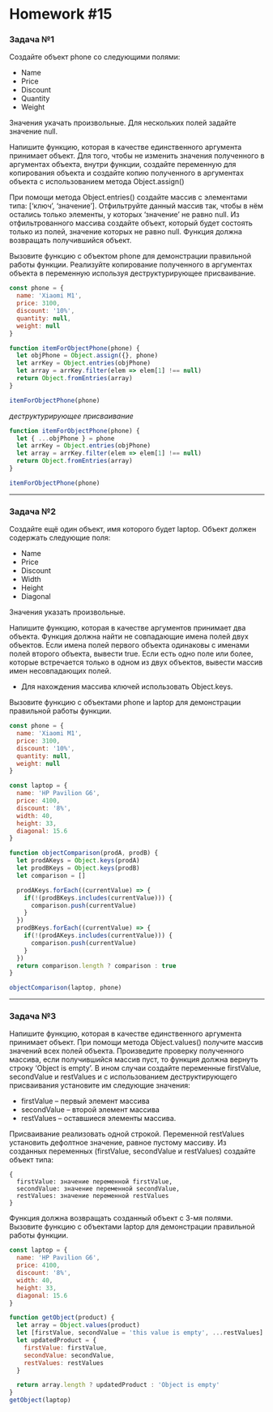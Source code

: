 # Homework #15

### Задача №1

Создайте объект phone со следующими полями:
* Name
* Price
* Discount
* Quantity
* Weight

Значения укачать произвольные. Для нескольких полей задайте значение null.

Напишите функцию, которая в качестве единственного аргумента принимает объект. Для того, чтобы не изменить значения полученного в аргументах объекта, внутри функции, создайте переменную для копирования объекта и создайте копию полученного в аргументах объекта с использованием метода Object.assign()

При помощи метода Object.entries() создайте массив с элементами типа: [‘ключ’, ‘значение’]. Отфильтруйте данный массив так, чтобы в нём остались только элементы, у которых ‘значение’ нe равно null. Из отфильтрованного массива создайте объект, который будет состоять только из полей, значение которых не равно null. Функция должна возвращать получившийся объект.

Вызовите функцию с объектом phone для демонстрации правильной работы функции.
Реализуйте копирование полученного в аргументах объекта в переменную используя деструктурирующее присваивание.

```js
const phone = {
  name: 'Xiaomi M1',
  price: 3100,
  discount: '10%',
  quantity: null,
  weight: null
}

function itemForObjectPhone(phone) {
  let objPhone = Object.assign({}, phone)
  let arrKey = Object.entries(objPhone)
  let array = arrKey.filter(elem => elem[1] !== null)
  return Object.fromEntries(array)
}

itemForObjectPhone(phone)
```

*деструктурирующее присваивание*

```js
function itemForObjectPhone(phone) {
  let { ...objPhone } = phone
  let arrKey = Object.entries(objPhone)
  let array = arrKey.filter(elem => elem[1] !== null)
  return Object.fromEntries(array)
}

itemForObjectPhone(phone)
```

***

### Задача №2

Создайте ещё один объект, имя которого будет laptop. Объект должен содержать следующие поля:
* Name
* Price
* Discount
* Width
* Height
* Diagonal

Значения указать произвольные.

Напишите функцию, которая в качестве аргументов принимает два объекта. Функция должна найти не совпадающие имена полей двух объектов. Если имена полей первого объекта одинаковы с именами полей второго объекта, вывести true.  Если есть одно поле или более, которые встречается только в одном из двух объектов, вывести массив имен несовпадающих полей.
* Для нахождения массива ключей использовать Object.keys.

Вызовите функцию с объектами phone и laptop для демонстрации правильной работы функции.

```js
const phone = {
  name: 'Xiaomi M1',
  price: 3100,
  discount: '10%',
  quantity: null,
  weight: null
}

const laptop = {
  name: 'HP Pavilion G6',
  price: 4100,
  discount: '8%',
  width: 40,
  height: 33,
  diagonal: 15.6
}

function objectСomparison(prodA, prodB) {
  let prodAKeys = Object.keys(prodA)
  let prodBKeys = Object.keys(prodB)
  let comparison = []

  prodAKeys.forEach((currentValue) => {
    if(!(prodBKeys.includes(currentValue))) {
      comparison.push(currentValue)
    }
  })
  prodBKeys.forEach((currentValue) => {
    if(!(prodAKeys.includes(currentValue))) {
      comparison.push(currentValue)
    }
  })
  return comparison.length ? comparison : true
}

objectСomparison(laptop, phone)
```

***

### Задача №3


Напишите функцию, которая в качестве единственного аргумента принимает объект. При помощи метода Object.values() получите массив значений всех полей объекта.
Произведите проверку полученного массива, если получившийся массив пуст, то функция должна вернуть строку ‘Object is empty’. В ином случаи создайте переменные firstValue, secondValue и restValues и с использованием деструктирующего присваивания установите им следующие значения:
* firstValue – первый элемент массива
* secondValue – второй элемент массива
* restValues – оставшиеся элементы массива.

Присваивание реализовать одной строкой. Переменной restValues установить дефолтное значение, равное пустому массиву.
Из созданных переменных (firstValue, secondValue и restValues) создайте объект типа:

```
{
  firstValue: значение переменной firstValue,
  secondValue: значение переменной secondValue,
  restValues: значение переменной restValues
}
```


Функция должна возвращать созданный объект с 3-мя полями.
Вызовите функцию с объектами laptop для демонстрации правильной работы функции.

```js
const laptop = {
  name: 'HP Pavilion G6',
  price: 4100,
  discount: '8%',
  width: 40,
  height: 33,
  diagonal: 15.6
}

function getObject(product) {
  let array = Object.values(product)
  let [firstValue, secondValue = 'this value is empty', ...restValues] = array
  let updatedProduct = {
    firstValue: firstValue,
    secondValue: secondValue,
    restValues: restValues
  }

  return array.length ? updatedProduct : 'Object is empty'
}
getObject(laptop)
```

